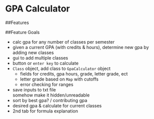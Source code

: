 # GPA Calculator


##Features


##Feature Goals
- calc gpa for any number of classes per semester
- given a current GPA (with credits & hours), determine new gpa by adding new classes
- gui to add multiple classes
- button or `enter key` to calculate
- `Class` object, add class to `GpaCalculator` object
  - fields for credits, gpa hours, grade, letter grade, ect
  - letter grade based on `Map` with cutoffs
  - error checking for ranges
- save inputs to txt file  
somehow make it hidden/unreadable
- sort by best gpa? / contributing gpa
- desired gpa & calculate for current classes
- 2nd tab for formula explanation

